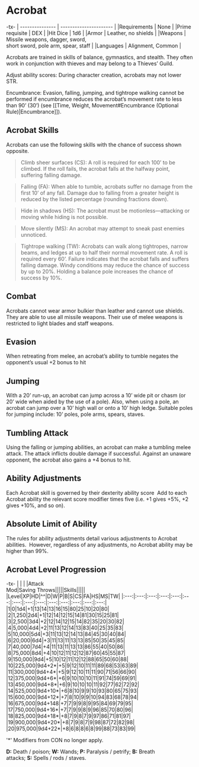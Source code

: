 # Acrobat

-tx-
| --------------- | ---------------------- |
|Requirements | None |
|Prime requisite | DEX |
|Hit Dice | 1d6 |
|Armor | Leather, no shields |
|Weapons | Missile weapons, dagger, sword,<br> short sword, pole arm, spear, staff |
|Languages | Alignment, Common |

Acrobats are trained in skills of balance, gymnastics, and stealth. They often work in conjunction with thieves and may belong to a Thieves’ Guild.

Adjust ability scores: During character creation, acrobats may not lower STR.

Encumbrance: Evasion, falling, jumping, and tightrope walking cannot be performed if encumbrance reduces the acrobat’s movement rate to less than 90’ (30’) (see [[Time, Weight, Movement#Encumbrance (Optional Rule)|Encumbrance]]).

## Acrobat Skills

Acrobats can use the following skills with the chance of success shown opposite.

> Climb sheer surfaces (CS): A roll is required for each 100’ to be climbed. If the roll fails, the acrobat falls at the halfway point, suffering falling damage.

> Falling (FA): When able to tumble, acrobats suffer no damage from the first 10’ of any fall. Damage due to falling from a greater height is reduced by the listed percentage (rounding fractions down).

> Hide in shadows (HS): The acrobat must be motionless—attacking or moving while hiding is not possible.

> Move silently (MS): An acrobat may attempt to sneak past enemies unnoticed.

> Tightrope walking (TW): Acrobats can walk along tightropes, narrow beams, and ledges at up to half their normal movement rate. A roll is required every 60’. Failure indicates that the acrobat falls and suffers falling damage. Windy conditions may reduce the chance of success by up to 20%. Holding a balance pole increases the chance of success by 10%.

## Combat   

Acrobats cannot wear armor bulkier than leather and cannot use shields. They are able to use all missile weapons. Their use of melee weapons is restricted to light blades and staff weapons.

## Evasion   

When retreating from melee, an acrobat’s ability to tumble negates the opponent’s usual +2 bonus to hit

## Jumping

With a 20’ run-up, an acrobat can jump across a 10’ wide pit or chasm (or 20’ wide when aided by the use of a pole). Also, when using a pole, an acrobat can jump over a 10’ high wall or onto a 10’ high ledge. Suitable poles for jumping include: 10’ poles, pole arms, spears, staves.

## Tumbling Attack

Using the falling or jumping abilities, an acrobat can make a tumbling melee attack. The attack inflicts double damage if successful. Against an unaware opponent, the acrobat also gains a +4 bonus to hit.

## Ability Adjustments                       

Each Acrobat skill is governed by their dexterity ability score  Add to each Acrobat ability the relevant score modifier times five (i.e. +1 gives +5%, +2 gives +10%, and so on).

## Absolute Limit of Ability

The rules for ability adjustments detail various adjustments to Acrobat abilities.  However, regardless of any adjustments, no Acrobat ability may be higher than 99%.

## Acrobat Level Progression

-tx-
| | | |Attack <br> Mod|Saving Throws|||||Skills|||||
|Level|XP|HD|^^|D|W|P|B|S|CS|FA|HS|MS|TW|
|:---:|:---:|:---:|:---:|:---:|:---:|:---:|:---:|:---:|:---:|:---:|:---:|:---:|:---:|
|1|0|1d4|+1|13|14|13|16|15|80|25|10|20|80|
|2|1,250|2d4|+1|12|14|12|15|14|81|30|15|25|81|
|3|2,500|3d4|+2|12|14|12|15|14|82|35|20|30|82|
|4|5,000|4d4|+2|11|13|12|14|13|83|40|25|35|83|
|5|10,000|5d4|+3|11|13|12|14|13|84|45|30|40|84|
|6|20,000|6d4|+3|11|13|11|13|13|85|50|35|45|85|
|7|40,000|7d4|+4|11|13|11|13|13|86|55|40|50|86|
|8|75,000|8d4|+4|10|12|11|12|12|87|60|45|55|87|
|9|150,000|9d4|+5|10|12|11|12|12|88|65|50|60|88|
|10|225,000|9d4+2*|+5|9|12|10|11|11|89|68|53|63|89|
|11|300,000|9d4+4*|+5|9|12|10|11|11|90|71|56|66|90|
|12|375,000|9d4+6*|+6|9|10|10|10|11|91|74|59|69|91|
|13|450,000|9d4+8*|+6|9|10|10|10|11|92|77|62|72|92|
|14|525,000|9d4+10*|+6|8|10|9|9|10|93|80|65|75|93|
|15|600,000|9d4+12*|+7|8|10|9|9|10|94|83|68|78|94|
|16|675,000|9d4+148|+7|7|9|9|8|9|95|84|69|79|95|
|17|750,000|9d4+16*|+7|7|9|9|8|9|96|85|70|80|96|
|18|825,000|9d4+18*|+8|7|9|8|7|9|97|86|71|81|97|
|19|900,000|9d4+20*|+8|7|9|8|7|9|98|87|72|82|98|
|20|975,000|9d4+22*|+8|6|8|8|6|8|99|88|73|83|99|

'*' Modifiers from CON no longer apply.

**D:** Death / poison; **W:** Wands; **P:** Paralysis / petrify; **B:** Breath attacks; **S:** Spells / rods / staves.

